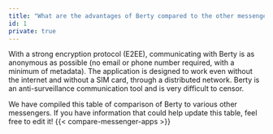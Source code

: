```yaml
---
title: "What are the advantages of Berty compared to the other messengers?"
id: 1
private: true
---
```


With a strong encryption protocol (E2EE), communicating with Berty is as anonymous as possible (no email or phone number required, with a minimum of metadata). The application is designed to work even without the internet and without a SIM card, through a distributed network. Berty is an anti-surveillance communication tool and is very difficult to censor.

We have compiled this table of comparison of Berty to various other messengers. If you have information that could help update this table, feel free to edit it!
{{< compare-messenger-apps >}}